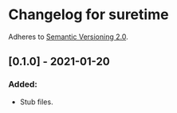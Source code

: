 # Changelog for suretime

Adheres to [Semantic Versioning 2.0](https://semver.org/spec/v2.0.0.html).

## [0.1.0] - 2021-01-20

### Added:

- Stub files.
